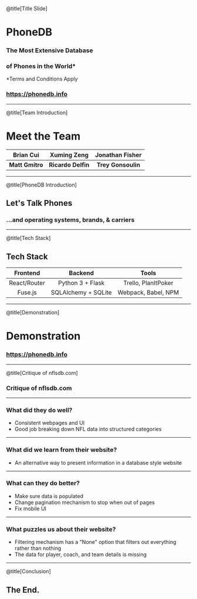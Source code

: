 @title[Title Slide]

# PhoneDB
### The Most Extensive Database
### of Phones in the World*
\*Terms and Conditions Apply

### https://phonedb.info

---

@title[Team Introduction]

# Meet the Team
|  **Brian Cui**  |   **Xuming Zeng**  | **Jonathan Fisher** |
|:---------------:|:------------------:|:-------------------:|
| **Matt Gmitro** | **Ricardo Delfin** |  **Trey Gonsoulin** |

---

@title[PhoneDB Introduction]

## Let's Talk Phones
### ...and operating systems, brands, & carriers

---

@title[Tech Stack]

## Tech Stack
|   Frontend   |       Backend       |        Tools        |
|:------------:|:-------------------:|:-------------------:|
| React/Router |   Python 3 + Flask  | Trello, PlanItPoker |
| Fuse.js      | SQLAlchemy + SQLite | Webpack, Babel, NPM |

---

@title[Demonstration]

# Demonstration
### https://phonedb.info

---

@title[Critique of nflsdb.com]
### Critique of nflsdb.com

---

### What did they do well?
 - Consistent webpages and UI
 - Good job breaking down NFL data into structured categories

---

### What did we learn from their website?
 - An alternative way to present information in a database style website

---

### What can they do better?
 - Make sure data is populated 
 - Change pagination mechanism to stop when out of pages
 - Fix mobile UI

---

### What puzzles us about their website? 
 - Filtering mechanism has a "None" option that filters out everything rather than nothing
 - The data for player, coach, and team details is missing

---

@title[Conclusion]

## The End.
